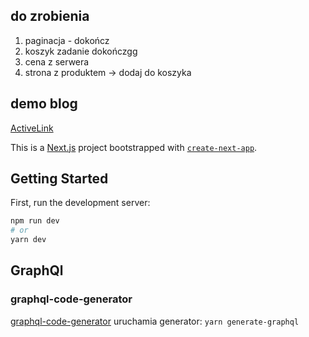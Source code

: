 ## do zrobienia

1. paginacja - dokończ
2. koszyk zadanie dokończgg
3. cena z serwera
4. strona z produktem -> dodaj do koszyka

## demo blog

[ActiveLink](https://zaiste.net/programming/reactjs/howtos/create-activelink-nextjs/)

This is a [Next.js](https://nextjs.org/) project bootstrapped with [`create-next-app`](https://github.com/vercel/next.js/tree/canary/packages/create-next-app).

## Getting Started

First, run the development server:

```bash
npm run dev
# or
yarn dev
```

## GraphQl

### graphql-code-generator

[graphql-code-generator](https://www.graphql-code-generator.com/docs/getting-started/installation)
uruchamia generator: `yarn generate-graphql`
